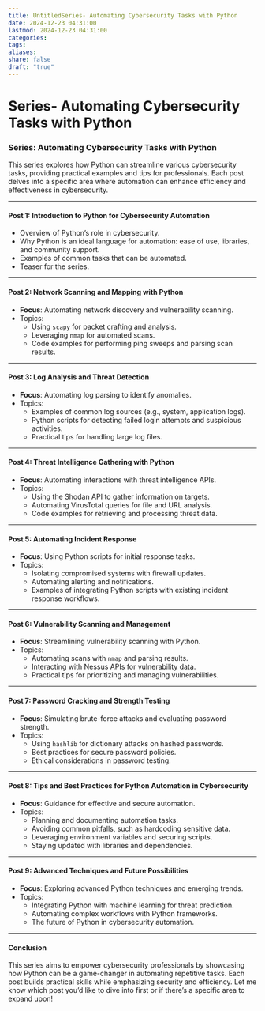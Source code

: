 ```yaml
---
title: UntitledSeries- Automating Cybersecurity Tasks with Python
date: 2024-12-23 04:31:00
lastmod: 2024-12-23 04:31:00
categories: 
tags: 
aliases: 
share: false
draft: "true"
---
```


# Series- Automating Cybersecurity Tasks with Python

### Series: Automating Cybersecurity Tasks with Python

This series explores how Python can streamline various cybersecurity tasks, providing practical examples and tips for professionals. Each post delves into a specific area where automation can enhance efficiency and effectiveness in cybersecurity.

---

#### **Post 1: Introduction to Python for Cybersecurity Automation**

- Overview of Python’s role in cybersecurity.
- Why Python is an ideal language for automation: ease of use, libraries, and community support.
- Examples of common tasks that can be automated.
- Teaser for the series.

---

#### **Post 2: Network Scanning and Mapping with Python**

- **Focus**: Automating network discovery and vulnerability scanning.
- Topics:
    - Using `scapy` for packet crafting and analysis.
    - Leveraging `nmap` for automated scans.
    - Code examples for performing ping sweeps and parsing scan results.

---

#### **Post 3: Log Analysis and Threat Detection**

- **Focus**: Automating log parsing to identify anomalies.
- Topics:
    - Examples of common log sources (e.g., system, application logs).
    - Python scripts for detecting failed login attempts and suspicious activities.
    - Practical tips for handling large log files.

---

#### **Post 4: Threat Intelligence Gathering with Python**

- **Focus**: Automating interactions with threat intelligence APIs.
- Topics:
    - Using the Shodan API to gather information on targets.
    - Automating VirusTotal queries for file and URL analysis.
    - Code examples for retrieving and processing threat data.

---

#### **Post 5: Automating Incident Response**

- **Focus**: Using Python scripts for initial response tasks.
- Topics:
    - Isolating compromised systems with firewall updates.
    - Automating alerting and notifications.
    - Examples of integrating Python scripts with existing incident response workflows.

---

#### **Post 6: Vulnerability Scanning and Management**

- **Focus**: Streamlining vulnerability scanning with Python.
- Topics:
    - Automating scans with `nmap` and parsing results.
    - Interacting with Nessus APIs for vulnerability data.
    - Practical tips for prioritizing and managing vulnerabilities.

---

#### **Post 7: Password Cracking and Strength Testing**

- **Focus**: Simulating brute-force attacks and evaluating password strength.
- Topics:
    - Using `hashlib` for dictionary attacks on hashed passwords.
    - Best practices for secure password policies.
    - Ethical considerations in password testing.

---

#### **Post 8: Tips and Best Practices for Python Automation in Cybersecurity**

- **Focus**: Guidance for effective and secure automation.
- Topics:
    - Planning and documenting automation tasks.
    - Avoiding common pitfalls, such as hardcoding sensitive data.
    - Leveraging environment variables and securing scripts.
    - Staying updated with libraries and dependencies.

---

#### **Post 9: Advanced Techniques and Future Possibilities**

- **Focus**: Exploring advanced Python techniques and emerging trends.
- Topics:
    - Integrating Python with machine learning for threat prediction.
    - Automating complex workflows with Python frameworks.
    - The future of Python in cybersecurity automation.

---

#### Conclusion

This series aims to empower cybersecurity professionals by showcasing how Python can be a game-changer in automating repetitive tasks. Each post builds practical skills while emphasizing security and efficiency. Let me know which post you’d like to dive into first or if there’s a specific area to expand upon!